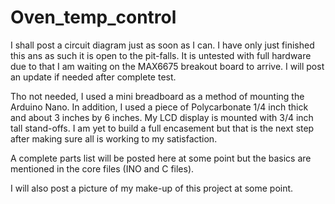 # Oven_temp_control
I shall post a circuit diagram just as soon as I can.
I have only just finished this ans as such it is open to the pit-falls. It is untested with full hardware due to that I am waiting on the MAX6675 breakout board to arrive.
I will post an update if needed after complete test.

Tho not needed, I used a mini breadboard as a method of mounting the Arduino Nano.
In addition, I used a piece of Polycarbonate 1/4 inch thick and about 3 inches by 6 inches.
My LCD display is mounted with 3/4 inch tall stand-offs.
I am yet to build a full encasement but that is the next step after making sure all is working to my satisfaction.

A complete parts list will be posted here at some point but the basics are mentioned in the core files (INO and C files).

I will also post a picture of my make-up of this project at some point.
